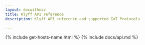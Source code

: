 ```yaml
---
layout: docwithnav
title: Klyff API reference
description: Klyff API reference and supported IoT Protocols

---
```


{% include get-hosts-name.html %}
{% include docs/api.md %}
